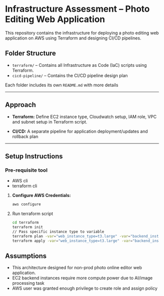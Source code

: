 # Infrastructure Assessment – Photo Editing Web Application

This repository contains the infrastructure for deploying a photo editing web application on AWS using Terraform and designing CI/CD pipelines.

## Folder Structure

- `terraform/` – Contains all Infrastructure as Code (IaC) scripts using Terraform.
- `cicd-pipeline/` – Contains the CI/CD pipeline design plan

Each folder includes its own `README.md` with more details

---

## Approach
- **Terraform:** Define EC2 instance type, Cloudwatch setup, IAM role, VPC and subnet setup in Terraform script.

- **CI/CD:** A separate pipeline for application deployment/updates and rollback plan

---

## Setup Instructions
### Pre-requisite tool
- AWS cli
- terraform cli

1. **Configure AWS Credentials:**
   ```bash
   aws configure

2. Run terraform script
   ```bash
   cd terraform
   terraform init
   // Pass specific instance type to variable
   terraform plan -var="web_instance_type=t3.large" -var="backend_instance_type=t2.large"
   terraform apply -var="web_instance_type=t3.large" -var="backend_instance_type=t2.large"

## Assumptions
- This architecture designed for non-prod photo online editor web application.
- EC2 backend instances require more compute power due to AI/image processing task
- AWS user was granted enough privilege to create role and assign policy

